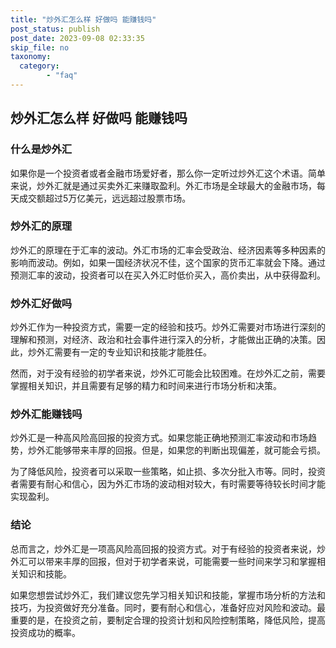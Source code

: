```yaml
---
title: "炒外汇怎么样 好做吗 能赚钱吗"
post_status: publish
post_date: 2023-09-08 02:33:35
skip_file: no
taxonomy:
  category:
        - "faq"
---
```


## 炒外汇怎么样 好做吗 能赚钱吗

### 什么是炒外汇

如果你是一个投资者或者金融市场爱好者，那么你一定听过炒外汇这个术语。简单来说，炒外汇就是通过买卖外汇来赚取盈利。外汇市场是全球最大的金融市场，每天成交额超过5万亿美元，远远超过股票市场。

### 炒外汇的原理

炒外汇的原理在于汇率的波动。外汇市场的汇率会受政治、经济因素等多种因素的影响而波动。例如，如果一国经济状况不佳，这个国家的货币汇率就会下降。通过预测汇率的波动，投资者可以在买入外汇时低价买入，高价卖出，从中获得盈利。

### 炒外汇好做吗

炒外汇作为一种投资方式，需要一定的经验和技巧。炒外汇需要对市场进行深刻的理解和预测，对经济、政治和社会事件进行深入的分析，才能做出正确的决策。因此，炒外汇需要有一定的专业知识和技能才能胜任。

然而，对于没有经验的初学者来说，炒外汇可能会比较困难。在炒外汇之前，需要掌握相关知识，并且需要有足够的精力和时间来进行市场分析和决策。

### 炒外汇能赚钱吗

炒外汇是一种高风险高回报的投资方式。如果您能正确地预测汇率波动和市场趋势，炒外汇能够带来丰厚的回报。但是，如果您的判断出现偏差，就可能会亏损。

为了降低风险，投资者可以采取一些策略，如止损、多次分批入市等。同时，投资者需要有耐心和信心，因为外汇市场的波动相对较大，有时需要等待较长时间才能实现盈利。

### 结论

总而言之，炒外汇是一项高风险高回报的投资方式。对于有经验的投资者来说，炒外汇可以带来丰厚的回报，但对于初学者来说，可能需要一些时间来学习和掌握相关知识和技能。

如果您想尝试炒外汇，我们建议您先学习相关知识和技能，掌握市场分析的方法和技巧，为投资做好充分准备。同时，要有耐心和信心，准备好应对风险和波动。最重要的是，在投资之前，要制定合理的投资计划和风险控制策略，降低风险，提高投资成功的概率。
